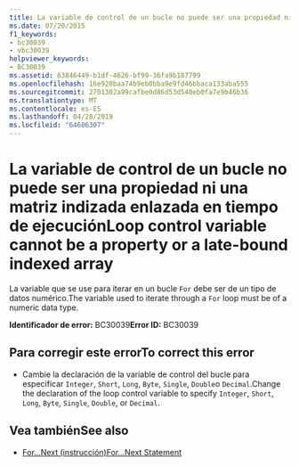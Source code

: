 ```yaml
---
title: La variable de control de un bucle no puede ser una propiedad ni una matriz indizada enlazada en tiempo de ejecución
ms.date: 07/20/2015
f1_keywords:
- bc30039
- vbc30039
helpviewer_keywords:
- BC30039
ms.assetid: 63846449-b1df-4626-bf99-36fa9b187799
ms.openlocfilehash: 16e920baa74b9eb0bba9e9fd46bbaca133aba555
ms.sourcegitcommit: 2701302a99cafbe0d86d53d540eb0fa7e9b46b36
ms.translationtype: MT
ms.contentlocale: es-ES
ms.lasthandoff: 04/28/2019
ms.locfileid: "64606307"
---
```

# <a name="loop-control-variable-cannot-be-a-property-or-a-late-bound-indexed-array"></a><span data-ttu-id="09cf6-102">La variable de control de un bucle no puede ser una propiedad ni una matriz indizada enlazada en tiempo de ejecución</span><span class="sxs-lookup"><span data-stu-id="09cf6-102">Loop control variable cannot be a property or a late-bound indexed array</span></span>
<span data-ttu-id="09cf6-103">La variable que se use para iterar en un bucle `For` debe ser de un tipo de datos numérico.</span><span class="sxs-lookup"><span data-stu-id="09cf6-103">The variable used to iterate through a `For` loop must be of a numeric data type.</span></span>  
  
 <span data-ttu-id="09cf6-104">**Identificador de error:** BC30039</span><span class="sxs-lookup"><span data-stu-id="09cf6-104">**Error ID:** BC30039</span></span>  
  
## <a name="to-correct-this-error"></a><span data-ttu-id="09cf6-105">Para corregir este error</span><span class="sxs-lookup"><span data-stu-id="09cf6-105">To correct this error</span></span>  
  
- <span data-ttu-id="09cf6-106">Cambie la declaración de la variable de control del bucle para especificar `Integer`, `Short`, `Long`, `Byte`, `Single`, `Double`o `Decimal`.</span><span class="sxs-lookup"><span data-stu-id="09cf6-106">Change the declaration of the loop control variable to specify `Integer`, `Short`, `Long`, `Byte`, `Single`, `Double`, or `Decimal`.</span></span>  
  
## <a name="see-also"></a><span data-ttu-id="09cf6-107">Vea también</span><span class="sxs-lookup"><span data-stu-id="09cf6-107">See also</span></span>

- [<span data-ttu-id="09cf6-108">For...Next (instrucción)</span><span class="sxs-lookup"><span data-stu-id="09cf6-108">For...Next Statement</span></span>](../../visual-basic/language-reference/statements/for-next-statement.md)

